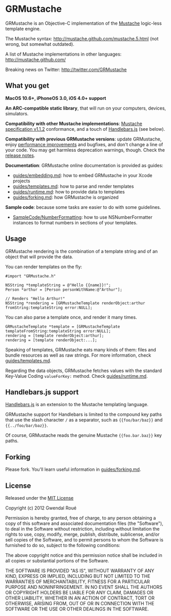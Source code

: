 GRMustache
==========

GRMustache is an Objective-C implementation of the [Mustache](http://mustache.github.com/) logic-less template engine.

The Mustache syntax: http://mustache.github.com/mustache.5.html (not wrong, but somewhat outdated).

A list of Mustache implementations in other languages: http://mustache.github.com/

Breaking news on Twitter: http://twitter.com/GRMustache


What you get
------------

**MacOS 10.6+, iPhoneOS 3.0, iOS 4.0+ support**

**An ARC-compatible static library**, that will run on your computers, devices, simulators.

**Compatibility with other Mustache implementations**: [Mustache specification v1.1.2](https://github.com/mustache/spec) conformance, and a touch of [Handlebars.js](https://github.com/wycats/handlebars.js) (see below).
    
**Compatibility with previous GRMustache versions**: update GRMustache, enjoy [performance improvements](https://github.com/groue/GRMustacheBenchmark) and bugfixes, and don't change a line of your code. You may get harmless deprecation warnings, though. Check the [release notes](GRMustache/blob/master/RELEASE_NOTES.md).

**Documentation**: GRMustache online documentation is provided as guides:

- [guides/embedding.md](GRMustache/blob/master/guides/embedding.md): how to embed GRMustache in your Xcode projects
- [guides/templates.md](GRMustache/blob/master/guides/templates.md): how to parse and render templates
- [guides/runtime.md](GRMustache/blob/master/guides/runtime.md): how to provide data to templates
- [guides/forking.md](GRMustache/blob/master/guides/forking.md): how GRMustache is organized

**Sample code**: because some tasks are easier to do with some guidelines.

- [SampleCode/NumberFormatting](GRMustache/blob/master/SampleCode/NumberFormatting): how to use NSNumberFormatter instances to format numbers in sections of your templates.


Usage
-----

GRMustache rendering is the combination of a template string and of an object that will provide the data.

You can render templates on the fly:

    #import "GRMustache.h"
    
    NSString *templateString = @"Hello {{name}}!";
    Person *arthur = [Person personWithName:@"Arthur"];
    
    // Renders "Hello Arthur!"
    NSString *rendering = [GRMustacheTemplate renderObject:arthur fromString:templateString error:NULL];

You can also parse a template once, and render it many times.

    GRMustacheTemplate *template = [GRMustacheTemplate templateFromString:templateString error:NULL];
    rendering = [template renderObject:arthur];
    rendering = [template renderObject:...];

Speaking of templates, GRMustache eats many kinds of them: files and bundle resources as well as raw strings. For more information, check [guides/templates.md](GRMustache/blob/master/guides/templates.md).

Regarding the data objects, GRMustache fetches values with the standard Key-Value Coding `valueForKey:` method. Check [guides/runtime.md](GRMustache/blob/master/guides/runtime.md).


Handlebars.js support
---------------------

[Handlebars.js](https://github.com/wycats/handlebars.js) is an extension to the Mustache templating language.

GRMustache support for Handlebars is limited to the compound key paths that use the slash character `/` as a separator, such as `{{foo/bar/baz}}` and `{{../foo/bar/baz}}`.

Of course, GRMustache reads the genuine Mustache `{{foo.bar.baz}}` key paths.


Forking
-------

Please fork. You'll learn useful information in [guides/forking.md](GRMustache/blob/master/guides/forking.md).


License
-------

Released under the [MIT License](http://en.wikipedia.org/wiki/MIT_License)

Copyright (c) 2012 Gwendal Roué

Permission is hereby granted, free of charge, to any person obtaining a copy of this software and associated documentation files (the "Software"), to deal in the Software without restriction, including without limitation the rights to use, copy, modify, merge, publish, distribute, sublicense, and/or sell copies of the Software, and to permit persons to whom the Software is furnished to do so, subject to the following conditions:

The above copyright notice and this permission notice shall be included in all copies or substantial portions of the Software.

THE SOFTWARE IS PROVIDED "AS IS", WITHOUT WARRANTY OF ANY KIND, EXPRESS OR IMPLIED, INCLUDING BUT NOT LIMITED TO THE WARRANTIES OF MERCHANTABILITY, FITNESS FOR A PARTICULAR PURPOSE AND NONINFRINGEMENT. IN NO EVENT SHALL THE AUTHORS OR COPYRIGHT HOLDERS BE LIABLE FOR ANY CLAIM, DAMAGES OR OTHER LIABILITY, WHETHER IN AN ACTION OF CONTRACT, TORT OR OTHERWISE, ARISING FROM, OUT OF OR IN CONNECTION WITH THE SOFTWARE OR THE USE OR OTHER DEALINGS IN THE SOFTWARE.

